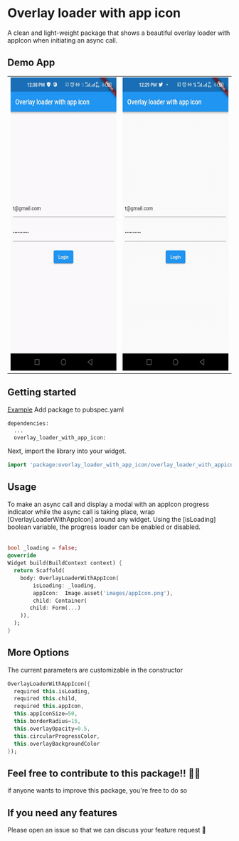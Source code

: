 #  Overlay loader with app icon

A clean and light-weight package that shows a beautiful overlay loader with appIcon when initiating an async call.

## Demo App
<table>
<tbody>
  <tr>
    <td align="center">
      <img src="/images/app_img.gif" width="320" height="660"/>
    </td>
    <td align="center">
      <img src="/images/giphy.gif" width="320" height="660"/>
    </td>
  </tr>
</tbody>
</table>

## Getting started

[Example](https://github.com/esivuedaniel/OverlayLoaderWithAppIcon/blob/master/example/example.dart)
Add package to pubspec.yaml

```
dependencies:
  ...
  overlay_loader_with_app_icon:
```
Next, import the library into your widget.

```dart
import 'package:overlay_loader_with_app_icon/overlay_loader_with_appicon.dart';
```

## Usage

To make an async call and display a modal with an appIcon progress indicator while the async call is taking place, wrap [OverlayLoaderWithAppIcon] around any widget.
Using the [isLoading] boolean variable, the progress loader can be enabled or disabled.

```dart

bool _loading = false;
@override
Widget build(BuildContext context) {
  return Scaffold(
    body: OverlayLoaderWithAppIcon(
        isLoading: _loading,
        appIcon:  Image.asset('images/appIcon.png'),
        child: Container(
       child: Form(...)
    )),
  );
}
```
## More Options
The current parameters are customizable in the constructor
```dart
OverlayLoaderWithAppIcon({
  required this.isLoading, 
  required this.child, 
  required this.appIcon, 
  this.appIconSize=50,
  this.borderRadius=15, 
  this.overlayOpacity=0.5, 
  this.circularProgressColor, 
  this.overlayBackgroundColor
});
```



## Feel free to contribute to this package!! 🙇‍♂️
if anyone wants to improve this package, you're free to do so

## If you need any features
Please open an issue so that we can discuss your feature request 🙏

